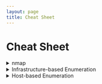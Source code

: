 ```yaml
---
layout: page
title: Cheat Sheet
---
```


# Cheat Sheet

<details>
<summary>nmap</summary>

### Scanning Options

| Code | Description |
| :------ |:--- |
| `10.10.10.0/24` | Target network range. |
| `-sn` | Disables port scanning (host discovery only). |
| `-Pn` | Disables ICMP Echo Requests (assumes all hosts are up). |
| `-n` | Disables DNS Resolution. |
| `-PE` | Uses ICMP Echo Requests for ping scanning. |
| `--disable-arp-ping` | Disables ARP Ping Requests. |
| `--packet-trace` | Shows all packets sent and received. |
| `--reason` | Displays reasons for scan results. |
| `--top-ports=<num>` | Scans the specified top ports. |
| `-p-` | Scans all ports. |
| `-p22-110` | Scans ports between 22 and 110. |
| `-p22,25` | Scans only ports 22 and 25. |
| `-F` | Scans top 100 ports. |
| `-sS` | TCP SYN Scan. |
| `-sA` | TCP ACK Scan. |
| `-sU` | UDP Scan. |
| `-sV` | Service version detection. |
| `-sC` | Script Scan with default scripts. |
| `--script <script>` | Script Scan with specified scripts. |
| `-O` | OS Detection. |
| `-A` | OS Detection, Service Detection, and traceroute. |
| `-D RND:5` | Uses 5 random Decoys. |
| `-e` | Specifies network interface. |
| `-S 10.10.10.200` | Specifies source IP address. |
| `-g` | Specifies source port. |
| `--dns-server <ns>` | Uses specified DNS server for resolution. |

### Output Options

| Code | Description |
| :------ |:--- |
| `-oA filename` | Saves results in all formats (normal, grepable, XML). |
| `-oN filename` | Normal format. |
| `-oG filename` | Grepable format. |
| `-oX filename` | XML format. |

### Performance Options

| Code | Description |
| :------ |:--- |
| `--max-retries <num>` | Sets retries for port scans. |
| `--stats-every=5s` | Displays status every 5 seconds. |
| `-v/-vv` | Verbose output. |
| `--initial-rtt-timeout 50ms` | Initial RTT timeout. |
| `--max-rtt-timeout 100ms` | Maximum RTT timeout. |
| `--min-rate 300` | Minimum packet rate. |
| `-T <0-5>` | Timing template. |

</details>

<details>
<summary>Infrastructure-based Enumeration</summary>

| Command | Description |
| :------ |:--- |
| `curl -s https://crt.sh/?q=<target-domain>&output=json | jq .` | Certificate transparency. |
| `for i in $(cat ip-addresses.txt); do shodan host $i; done` | Scan each IP address in a list using Shodan. |

</details>

<details>
<summary>Host-based Enumeration</summary>

### FTP

| Command | Description |
| :------ |:--- |
| `ftp <FQDN/IP>` | Interact with the FTP service on the target. |
| `nc -nv <FQDN/IP> 21` | Interact with the FTP service on the target. |
| `telnet <FQDN/IP> 21` | Interact with the FTP service on the target. |
| `openssl s_client -connect <FQDN/IP>:21 -starttls ftp` | Interact with the FTP service on the target using an encrypted connection. |
| `wget -m --no-passive ftp://anonymous:anonymous@<target>` | Download all available files on the target FTP server. |

### SMB

| Command | Description |
| :------ |:--- |
| `smbclient -N -L //<FQDN/IP>` | Null session authentication on SMB. |
| `smbclient //<FQDN/IP>/<share>` | Connect to a specific SMB share. |
| `rpcclient -U "" <FQDN/IP>` | Interaction with the target using RPC. |
| `samrdump.py <FQDN/IP>` | Username enumeration using Impacket scripts. |
| `smbmap -H <FQDN/IP>` | Enumerating SMB shares. |
| `crackmapexec smb <FQDN/IP> --shares -u '' -p ''` | Enumerating SMB shares using null session authentication. |
| `enum4linux-ng.py <FQDN/IP> -A` | SMB enumeration using enum4linux. |

### NFS

| Command | Description |
| :------ |:--- |
| `showmount -e <FQDN/IP>` | Show available NFS shares. |
| `mount -t nfs <FQDN/IP>:/<share> ./target-NFS/ -o nolock` | Mount the specific NFS share. |
| `umount ./target-NFS` | Unmount the specific NFS share. |

### DNS

| Command | Description |
| :------ |:--- |
| `dig ns <domain.tld> @<nameserver>` | NS request to the specific nameserver. |
| `dig any <domain.tld> @<nameserver>` | ANY request to the specific nameserver. |
| `dig axfr <domain.tld> @<nameserver>` | AXFR request to the specific nameserver. |
| `dnsenum --dnsserver <nameserver> --enum -p 0 -s 0 -o found_subdomains.txt -f ~/subdomains.list <domain.tld>` | Subdomain brute forcing. |

### SMTP

| Command | Description |
| :------ |:--- |
| `telnet <FQDN/IP> 25` | Interact with the SMTP service on the target. |

### IMAP/POP3

| Command | Description |
| :------ |:--- |
| `curl -k 'imaps://<FQDN/IP>' --user <user>:<password>` | Log in to the IMAPS service using cURL. |
| `openssl s_client -connect <FQDN/IP>:imaps` | Connect to the IMAPS service. |
| `openssl s_client -connect <FQDN/IP>:pop3s` | Connect to the POP3s service. |

### SNMP

| Command | Description |
| :------ |:--- |
| `snmpwalk -v2c -c <community string> <FQDN/IP>` | Query OIDs using snmpwalk. |
| `onesixtyone -c community-strings.list <FQDN/IP>` | Brute force community strings of the SNMP service. |
| `braa <community string>@<FQDN/IP>:.1.*` | Brute force SNMP service OIDs. |

### MySQL

| Command | Description |
| :------ |:--- |
| `mysql -u <user> -p<password> -h <FQDN/IP>` | Login to the MySQL server. |

### MSSQL

| Command | Description |
| :------ |:--- |
| `mssqlclient.py <user>@<FQDN/IP> -windows-auth` | Log in to the MSSQL server using Windows authentication. |

### IPMI

| Command | Description |
| :------ |:--- |
| `msf6 auxiliary(scanner/ipmi/ipmi_version)` | IPMI version detection. |
| `msf6 auxiliary(scanner/ipmi/ipmi_dumphashes)` | Dump IPMI hashes. |

### Linux Remote Management

| Command | Description |
| :------ |:--- |
| `ssh-audit.py <FQDN/IP>` | Remote security audit against the target SSH service. |
| `ssh <user>@<FQDN/IP>` | Log in to the SSH server using the SSH client. |
| `ssh -i private.key <user>@<FQDN/IP>` | Log in to the SSH server using a private key. |
| `ssh <user>@<FQDN/IP> -o PreferredAuthentications=password` | Enforce password-based authentication. |

### Windows Remote Management

| Command | Description |
| :------ |:--- |
| `rdp-sec-check.pl <FQDN/IP>` | Check the security settings of the RDP service. |
| `xfreerdp /u:<user> /p:"<password>" /v:<FQDN/IP>` | Log in to the RDP server from Linux. |
| `evil-winrm -i <FQDN/IP> -u <user> -p <password>` | Log in to the WinRM server. |
| `wmiexec.py <user>:"<password>"@<FQDN/IP> "<system command>"` | Execute a command using the WMI service. |

### Oracle TNS

| Command | Description |
| :------ |:--- |
| `./odat.py all -s <FQDN/IP>` | Perform a variety of scans to gather information about the Oracle database services and its components. |
| `sqlplus
